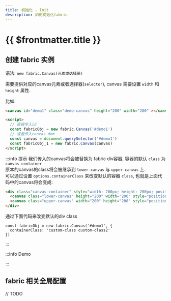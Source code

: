 ```yaml
---
title: 初始化 - Init
description: 如何初始化fabric
---
```

<style>
.demo-canvas {
  border: 1px solid var(--vp-c-divider-light);
}
</style>

# {{ $frontmatter.title }}

## 创建 fabric 实例

语法: `new fabric.Canvas(元素或选择器)`

需要提供对应的canvas元素或者选择器(`selector`), canvas 需要设置 `width` 和 `height` 属性.

比如:

```html
<canvas id="demo1" class="demo-canvas" height="200" width="200" ></canvas>

<script>
  // 直接传入id
  const fabricObj = new fabric.Canvas('#demo1')
  // 或者传入canvas dom
  const canvas = document.querySelector('#demo1')
  const fabricObj_1 = new fabric.Canvas(canvas)
</script>
```

:::info 提示
我们传入的canvas将会被替换为 fabric div容器, 容器的默认 `class` 为 `canvas-container`  
原本的canvas的class将会被继承到 `lower-canvas` 与 `upper-canvas` 上.  
可以通过设置 `options.containerClass` 来改变默认的容器 `class`, 也就是上面代码中的canvas将会变成:
```html
<div class="canvas-container" style="width: 200px; height: 200px; position: relative; user-select: none;">
  <canvas class="lower-canvas" height="200" width="200" style="position: absolute; width: 200px; height: 200px; left: 0px; top: 0px; touch-action: none; user-select: none;"></canvas>
  <canvas class="upper-canvas" width="200" height="200" style="position: absolute; width: 200px; height: 200px; left: 0px; top: 0px; touch-action: none; user-select: none; cursor: default;"></canvas>
</div>
```
通过下面代码来改变默认的div class
```typescript{2}
const fabricObj = new fabric.Canvas('#demo1', {
  containerClass: 'custom-class custom-class2'
})
```
:::


:::info Demo
<div class="playground">
  <canvas ref="demo1"  height="200" width="200" ></canvas>
</div>
:::

<script setup lang="ts">
import { fabric } from 'fabric'
import { ref, onMounted } from 'vue'

import { useData } from 'vitepress'

console.log(useData())

const demo1 = ref()

onMounted(() => {
  const f1 = new fabric.Canvas(demo1.value, {
    containerClass: 'demo-canvas'
  })
})

</script>

## fabric 相关全局配置

// TODO
